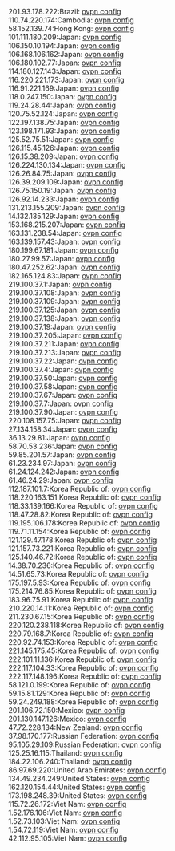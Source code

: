 201.93.178.222:Brazil: [ovpn config](vpn/201_93_178_222.ovpn)  
110.74.220.174:Cambodia: [ovpn config](vpn/110_74_220_174.ovpn)  
58.152.139.74:Hong Kong: [ovpn config](vpn/58_152_139_74.ovpn)  
101.111.180.209:Japan: [ovpn config](vpn/101_111_180_209.ovpn)  
106.150.10.194:Japan: [ovpn config](vpn/106_150_10_194.ovpn)  
106.168.106.162:Japan: [ovpn config](vpn/106_168_106_162.ovpn)  
106.180.102.77:Japan: [ovpn config](vpn/106_180_102_77.ovpn)  
114.180.127.143:Japan: [ovpn config](vpn/114_180_127_143.ovpn)  
116.220.221.173:Japan: [ovpn config](vpn/116_220_221_173.ovpn)  
116.91.221.169:Japan: [ovpn config](vpn/116_91_221_169.ovpn)  
118.0.247.150:Japan: [ovpn config](vpn/118_0_247_150.ovpn)  
119.24.28.44:Japan: [ovpn config](vpn/119_24_28_44.ovpn)  
120.75.52.124:Japan: [ovpn config](vpn/120_75_52_124.ovpn)  
122.197.138.75:Japan: [ovpn config](vpn/122_197_138_75.ovpn)  
123.198.171.93:Japan: [ovpn config](vpn/123_198_171_93.ovpn)  
125.52.75.51:Japan: [ovpn config](vpn/125_52_75_51.ovpn)  
126.115.45.126:Japan: [ovpn config](vpn/126_115_45_126.ovpn)  
126.15.38.209:Japan: [ovpn config](vpn/126_15_38_209.ovpn)  
126.224.130.134:Japan: [ovpn config](vpn/126_224_130_134.ovpn)  
126.26.84.75:Japan: [ovpn config](vpn/126_26_84_75.ovpn)  
126.39.209.109:Japan: [ovpn config](vpn/126_39_209_109.ovpn)  
126.75.150.19:Japan: [ovpn config](vpn/126_75_150_19.ovpn)  
126.92.14.233:Japan: [ovpn config](vpn/126_92_14_233.ovpn)  
131.213.155.209:Japan: [ovpn config](vpn/131_213_155_209.ovpn)  
14.132.135.129:Japan: [ovpn config](vpn/14_132_135_129.ovpn)  
153.168.215.207:Japan: [ovpn config](vpn/153_168_215_207.ovpn)  
163.131.238.54:Japan: [ovpn config](vpn/163_131_238_54.ovpn)  
163.139.157.43:Japan: [ovpn config](vpn/163_139_157_43.ovpn)  
180.199.67.181:Japan: [ovpn config](vpn/180_199_67_181.ovpn)  
180.27.99.57:Japan: [ovpn config](vpn/180_27_99_57.ovpn)  
180.47.252.62:Japan: [ovpn config](vpn/180_47_252_62.ovpn)  
182.165.124.83:Japan: [ovpn config](vpn/182_165_124_83.ovpn)  
219.100.37.1:Japan: [ovpn config](vpn/219_100_37_1.ovpn)  
219.100.37.108:Japan: [ovpn config](vpn/219_100_37_108.ovpn)  
219.100.37.109:Japan: [ovpn config](vpn/219_100_37_109.ovpn)  
219.100.37.125:Japan: [ovpn config](vpn/219_100_37_125.ovpn)  
219.100.37.138:Japan: [ovpn config](vpn/219_100_37_138.ovpn)  
219.100.37.19:Japan: [ovpn config](vpn/219_100_37_19.ovpn)  
219.100.37.205:Japan: [ovpn config](vpn/219_100_37_205.ovpn)  
219.100.37.211:Japan: [ovpn config](vpn/219_100_37_211.ovpn)  
219.100.37.213:Japan: [ovpn config](vpn/219_100_37_213.ovpn)  
219.100.37.22:Japan: [ovpn config](vpn/219_100_37_22.ovpn)  
219.100.37.4:Japan: [ovpn config](vpn/219_100_37_4.ovpn)  
219.100.37.50:Japan: [ovpn config](vpn/219_100_37_50.ovpn)  
219.100.37.58:Japan: [ovpn config](vpn/219_100_37_58.ovpn)  
219.100.37.67:Japan: [ovpn config](vpn/219_100_37_67.ovpn)  
219.100.37.7:Japan: [ovpn config](vpn/219_100_37_7.ovpn)  
219.100.37.90:Japan: [ovpn config](vpn/219_100_37_90.ovpn)  
220.108.157.75:Japan: [ovpn config](vpn/220_108_157_75.ovpn)  
27.134.158.34:Japan: [ovpn config](vpn/27_134_158_34.ovpn)  
36.13.29.81:Japan: [ovpn config](vpn/36_13_29_81.ovpn)  
58.70.53.236:Japan: [ovpn config](vpn/58_70_53_236.ovpn)  
59.85.201.57:Japan: [ovpn config](vpn/59_85_201_57.ovpn)  
61.23.234.97:Japan: [ovpn config](vpn/61_23_234_97.ovpn)  
61.24.124.242:Japan: [ovpn config](vpn/61_24_124_242.ovpn)  
61.46.24.29:Japan: [ovpn config](vpn/61_46_24_29.ovpn)  
112.187.101.7:Korea Republic of: [ovpn config](vpn/112_187_101_7.ovpn)  
118.220.163.151:Korea Republic of: [ovpn config](vpn/118_220_163_151.ovpn)  
118.33.139.166:Korea Republic of: [ovpn config](vpn/118_33_139_166.ovpn)  
118.47.28.82:Korea Republic of: [ovpn config](vpn/118_47_28_82.ovpn)  
119.195.106.178:Korea Republic of: [ovpn config](vpn/119_195_106_178.ovpn)  
119.71.11.154:Korea Republic of: [ovpn config](vpn/119_71_11_154.ovpn)  
121.129.47.178:Korea Republic of: [ovpn config](vpn/121_129_47_178.ovpn)  
121.157.73.221:Korea Republic of: [ovpn config](vpn/121_157_73_221.ovpn)  
125.140.46.72:Korea Republic of: [ovpn config](vpn/125_140_46_72.ovpn)  
14.38.70.236:Korea Republic of: [ovpn config](vpn/14_38_70_236.ovpn)  
14.51.65.73:Korea Republic of: [ovpn config](vpn/14_51_65_73.ovpn)  
175.197.5.93:Korea Republic of: [ovpn config](vpn/175_197_5_93.ovpn)  
175.214.76.85:Korea Republic of: [ovpn config](vpn/175_214_76_85.ovpn)  
183.96.75.91:Korea Republic of: [ovpn config](vpn/183_96_75_91.ovpn)  
210.220.14.11:Korea Republic of: [ovpn config](vpn/210_220_14_11.ovpn)  
211.230.67.15:Korea Republic of: [ovpn config](vpn/211_230_67_15.ovpn)  
220.120.238.118:Korea Republic of: [ovpn config](vpn/220_120_238_118.ovpn)  
220.79.168.7:Korea Republic of: [ovpn config](vpn/220_79_168_7.ovpn)  
220.92.74.153:Korea Republic of: [ovpn config](vpn/220_92_74_153.ovpn)  
221.145.175.45:Korea Republic of: [ovpn config](vpn/221_145_175_45.ovpn)  
222.101.11.136:Korea Republic of: [ovpn config](vpn/222_101_11_136.ovpn)  
222.117.104.33:Korea Republic of: [ovpn config](vpn/222_117_104_33.ovpn)  
222.117.148.196:Korea Republic of: [ovpn config](vpn/222_117_148_196.ovpn)  
58.121.0.199:Korea Republic of: [ovpn config](vpn/58_121_0_199.ovpn)  
59.15.81.129:Korea Republic of: [ovpn config](vpn/59_15_81_129.ovpn)  
59.24.249.188:Korea Republic of: [ovpn config](vpn/59_24_249_188.ovpn)  
201.106.72.150:Mexico: [ovpn config](vpn/201_106_72_150.ovpn)  
201.130.147.126:Mexico: [ovpn config](vpn/201_130_147_126.ovpn)  
47.72.228.134:New Zealand: [ovpn config](vpn/47_72_228_134.ovpn)  
37.98.170.177:Russian Federation: [ovpn config](vpn/37_98_170_177.ovpn)  
95.105.29.109:Russian Federation: [ovpn config](vpn/95_105_29_109.ovpn)  
125.25.16.115:Thailand: [ovpn config](vpn/125_25_16_115.ovpn)  
184.22.106.240:Thailand: [ovpn config](vpn/184_22_106_240.ovpn)  
86.97.69.220:United Arab Emirates: [ovpn config](vpn/86_97_69_220.ovpn)  
134.49.234.249:United States: [ovpn config](vpn/134_49_234_249.ovpn)  
162.120.154.44:United States: [ovpn config](vpn/162_120_154_44.ovpn)  
173.198.248.39:United States: [ovpn config](vpn/173_198_248_39.ovpn)  
115.72.26.172:Viet Nam: [ovpn config](vpn/115_72_26_172.ovpn)  
1.52.176.106:Viet Nam: [ovpn config](vpn/1_52_176_106.ovpn)  
1.52.73.103:Viet Nam: [ovpn config](vpn/1_52_73_103.ovpn)  
1.54.72.119:Viet Nam: [ovpn config](vpn/1_54_72_119.ovpn)  
42.112.95.105:Viet Nam: [ovpn config](vpn/42_112_95_105.ovpn)  
